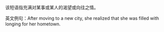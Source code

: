 该短语指充满对某事或某人的渴望或向往之情。

英文例句：After moving to a new city, she realized that she was filled with longing for her hometown.